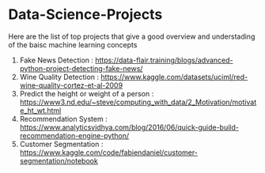 # Data-Science-Projects

Here are the list of top projects that give a good overview and understading of the baisc machine learning concepts 

  1. Fake News Detection : https://data-flair.training/blogs/advanced-python-project-detecting-fake-news/
  2. Wine Quality Detection : https://www.kaggle.com/datasets/uciml/red-wine-quality-cortez-et-al-2009
  3. Predict the height or weight of a person : https://www3.nd.edu/~steve/computing_with_data/2_Motivation/motivate_ht_wt.html
  4. Recommendation System : https://www.analyticsvidhya.com/blog/2016/06/quick-guide-build-recommendation-engine-python/
  5. Customer Segmentation : https://www.kaggle.com/code/fabiendaniel/customer-segmentation/notebook
